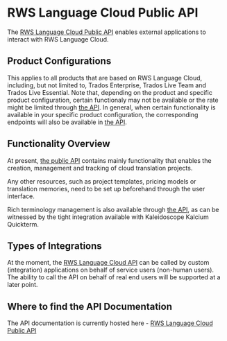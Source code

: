 # RWS Language Cloud Public API #
The [RWS Language Cloud Public API](https://languagecloud.sdl.com/lc/api-docs/) enables external applications to interact with RWS Language Cloud.

## Product Configurations ##
This applies to all products that are based on RWS Language Cloud, including, but not limited to, Trados Enterprise, Trados Live Team and Trados Live Essential. Note that, depending on the product and specific product configuration, certain functionaly may not be available or the rate might be limited through [the API](https://languagecloud.sdl.com/lc/api-docs/). In general, when certain functionality is available in your specific product configuration, the corresponding endpoints will also be available in [the API](https://languagecloud.sdl.com/lc/api-docs/).

## Functionality Overview ##
At present, [the public API](https://languagecloud.sdl.com/lc/api-docs/) contains mainly functionality that enables the creation, management and tracking of cloud translation projects.

Any other resources, such as project templates, pricing models or translation memories, need to be set up beforehand through the user interface.

Rich terminology management is also available through [the API](https://languagecloud.sdl.com/lc/api-docs/), as can be witnessed by the tight integration available with Kaleidoscope Kalcium Quickterm.

## Types of Integrations ##
At the moment, the [RWS Language Cloud API](https://languagecloud.sdl.com/lc/api-docs/) can be called by custom (integration) applications on behalf of service users (non-human users). The ability to call the API on behalf of real end users will be supported at a later point.

## Where to find the API Documentation ##
The API documentation is currently hosted here - [RWS Language Cloud Public API](https://languagecloud.sdl.com/lc/api-docs/)
